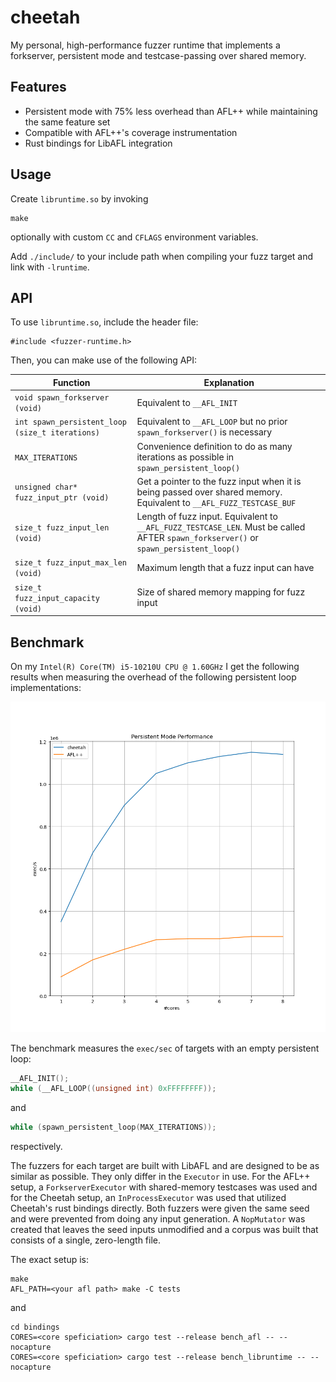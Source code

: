 # cheetah

My personal, high-performance fuzzer runtime that implements a forkserver, persistent mode and testcase-passing
over shared memory.

## Features
- Persistent mode with 75% less overhead than AFL++ while maintaining the same feature set
- Compatible with AFL++'s coverage instrumentation
- Rust bindings for LibAFL integration

## Usage
Create `libruntime.so` by invoking
```
make
```
optionally with custom `CC` and `CFLAGS` environment variables.

Add `./include/` to your include path when compiling your fuzz target and link
with `-lruntime`.

## API
To use `libruntime.so`, include the header file:
```
#include <fuzzer-runtime.h>
```

Then, you can make use of the following API:

| Function | Explanation |
|----------|-------------|
| `void spawn_forkserver (void)` | Equivalent to `__AFL_INIT` |
| `int spawn_persistent_loop (size_t iterations)` | Equivalent to `__AFL_LOOP` but no prior `spawn_forkserver()` is necessary |
| `MAX_ITERATIONS` | Convenience definition to do as many iterations as possible in `spawn_persistent_loop()` |
| `unsigned char* fuzz_input_ptr (void)` | Get a pointer to the fuzz input when it is being passed over shared memory. Equivalent to `__AFL_FUZZ_TESTCASE_BUF` |
| `size_t fuzz_input_len (void)` | Length of fuzz input. Equivalent to `__AFL_FUZZ_TESTCASE_LEN`. Must be called AFTER `spawn_forkserver()` or `spawn_persistent_loop()` |
| `size_t fuzz_input_max_len (void)` | Maximum length that a fuzz input can have |
| `size_t fuzz_input_capacity (void)` | Size of shared memory mapping for fuzz input |

## Benchmark
On my `Intel(R) Core(TM) i5-10210U CPU @ 1.60GHz` I get the following results when measuring the overhead of the
following persistent loop implementations:

![](./tests/results.png)

The benchmark measures the `exec/sec` of targets with an empty persistent loop:
```c
__AFL_INIT();
while (__AFL_LOOP((unsigned int) 0xFFFFFFFF));
```
and
```c
while (spawn_persistent_loop(MAX_ITERATIONS));
```
respectively.

The fuzzers for each target are built with LibAFL and are designed to be
as similar as possible. They only differ in the `Executor` in use.
For the AFL++ setup, a `ForkserverExecutor` with shared-memory testcases
was used and for the Cheetah setup, an `InProcessExecutor` was used that
utilized Cheetah's rust bindings directly. Both fuzzers were given the
same seed and were prevented from doing any input generation.
A `NopMutator` was created that leaves the seed inputs unmodified and
a corpus was built that consists of a single, zero-length file.

The exact setup is:
```
make
AFL_PATH=<your afl path> make -C tests
```
and
```
cd bindings
CORES=<core speficiation> cargo test --release bench_afl -- --nocapture
CORES=<core speficiation> cargo test --release bench_libruntime -- --nocapture
```
